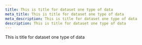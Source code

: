 ```yaml
---
title: This is title for dataset one type of data
meta_title: This is title for dataset one type of data
meta_description: This is title for dataset one type of data
description: This is title for dataset one type of data
---
```

This is title for dataset one type of data
